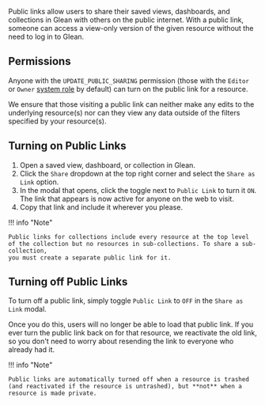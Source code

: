 Public links allow users to share their saved views, dashboards, and collections in Glean with others on the public internet. With a public link, someone can access a view-only version of the given resource without the need to log in to Glean.

## Permissions

Anyone with the `UPDATE_PUBLIC_SHARING` permission (those with the `Editor` or `Owner` [system role](/docs/project-management/users-and-permissions/#default-system-roles) by default) can turn on the public link for a resource.

We ensure that those visiting a public link can neither make any edits to the underlying resource(s) nor can they view any data outside of
the filters specified by your resource(s).

## Turning on Public Links

1. Open a saved view, dashboard, or collection in Glean.
2. Click the `Share` dropdown at the top right corner and select the `Share as Link` option.
3. In the modal that opens, click the toggle next to `Public Link` to turn it `ON`. The link that appears is now active for anyone on the web to visit.
4. Copy that link and include it wherever you please.

!!! info "Note"

    Public links for collections include every resource at the top level of the collection but no resources in sub-collections. To share a sub-collection,
    you must create a separate public link for it.

## Turning off Public Links

To turn off a public link, simply toggle `Public Link` to `OFF` in the `Share as Link` modal.

Once you do this, users will no longer be able to load that public link. If you ever turn the public link back on for that resource,
we reactivate the old link, so you don't need to worry about resending the link to everyone who already had it.

!!! info "Note"

    Public links are automatically turned off when a resource is trashed (and reactivated if the resource is untrashed), but **not** when a resource is made private.
